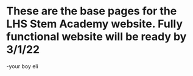 # These are the base pages for the LHS Stem Academy website. Fully functional website will be ready by 3/1/22

-your boy eli